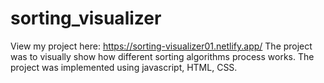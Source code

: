 # sorting_visualizer
View my project here: https://sorting-visualizer01.netlify.app/
The project was to visually show how different sorting algorithms process works.
The project was implemented using javascript, HTML, CSS.
